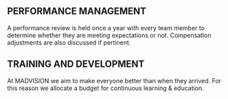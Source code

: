 ## PERFORMANCE MANAGEMENT

A performance review is held once a year with every team member to determine whether they are meeting expectations or not. Compensation adjustments are also discussed if pertinent.

## TRAINING AND DEVELOPMENT

At MADVISION we aim to make everyone better than when they arrived. For this reason we allocate a budget for continuous learning & education. 
